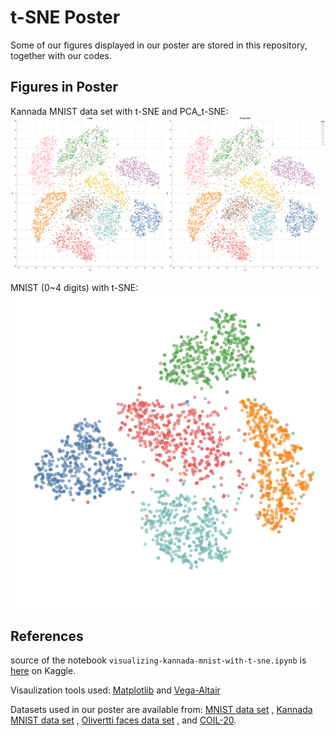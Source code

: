 # t-SNE Poster
Some of our figures displayed in our poster are stored in this repository, together with our codes.

## Figures in Poster
Kannada MNIST data set with t-SNE and PCA_t-SNE:
![Kannada MNIST data set with t-SNE and PCA_t-SNE](high_resolution_fig/tSNE%20and%20PCA_tSNE.png)

MNIST (0~4 digits) with t-SNE:
![MNIST (0~4 digits) with t-SNE](altair/tSNE_4digits.png)

## References
source of the notebook `visualizing-kannada-mnist-with-t-sne.ipynb` is [here](https://www.kaggle.com/code/parulpandey/visualizing-kannada-mnist-with-t-sne) on Kaggle.

Visaulization tools used: [Matplotlib](https://matplotlib.org/) and [Vega-Altair](https://altair-viz.github.io/)

Datasets used in our poster are available from:
[MNIST data set](http://yann.lecun.com/exdb/mnist/index.html) , [Kannada MNIST data set](https://github.com/vinayprabhu/Kannada_MNIST) , [Olivertti faces data set](http://mambo.ucsc.edu/psl/olivetti.html) , and [COIL-20](https://www.cs.columbia.edu/CAVE/software/softlib/coil-20.php).

